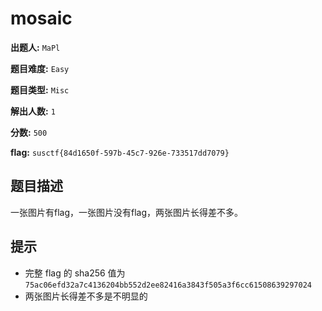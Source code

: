 
# mosaic

**出题人:** `MaPl`

**题目难度:** `Easy`

**题目类型:** `Misc`

**解出人数:** `1`

**分数:** `500`

**flag:** `susctf{84d1650f-597b-45c7-926e-733517dd7079}`

## 题目描述

一张图片有flag，一张图片没有flag，两张图片长得差不多。


## 提示

- 完整 flag 的 sha256 值为`75ac06efd32a7c4136204bb552d2ee82416a3843f505a3f6cc61508639297024`
- 两张图片长得差不多是不明显的

            